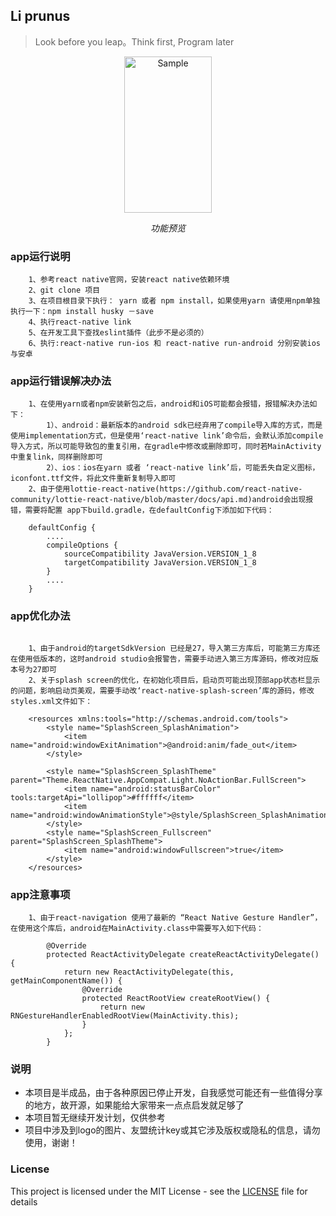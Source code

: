 ## Li prunus

> Look before you leap。Think first, Program later

<p align="center">
    <img src="https://github.com/weifengzz/prunus/blob/master/images/ss.gif?raw=true" alt="Sample"  width="140" height="250">
    <p align="center">
        <em>功能预览</em>
    </p>
</p>

### app运行说明

```
    1、参考react native官网，安装react native依赖环境
    2、git clone 项目
    3、在项目根目录下执行： yarn 或者 npm install，如果使用yarn 请使用npm单独执行一下：npm install husky －save
    4、执行react-native link
    5、在开发工具下查找eslint插件（此步不是必须的）
    6、执行:react-native run-ios 和 react-native run-android 分别安装ios与安卓
```

### app运行错误解决办法

```
    1、在使用yarn或者npm安装新包之后，android和iOS可能都会报错，报错解决办法如下：
        1）、android：最新版本的android sdk已经弃用了compile导入库的方式，而是使用implementation方式，但是使用‘react-native link’命令后，会默认添加compile导入方式，所以可能导致包的重复引用，在gradle中修改或删除即可，同时若MainActivity中重复link，同样删除即可
        2）、ios：ios在yarn 或者 ‘react-native link’后，可能丢失自定义图标，iconfont.ttf文件，将此文件重新复制导入即可
    2、由于使用lottie-react-native(https://github.com/react-native-community/lottie-react-native/blob/master/docs/api.md)android会出现报错，需要将配置 app下build.gradle，在defaultConfig下添加如下代码：

    defaultConfig {
        ....
        compileOptions {
            sourceCompatibility JavaVersion.VERSION_1_8
            targetCompatibility JavaVersion.VERSION_1_8
        }
        ....
    }

```

### app优化办法

```

    1、由于android的targetSdkVersion 已经是27，导入第三方库后，可能第三方库还在使用低版本的，这时android studio会报警告，需要手动进入第三方库源码，修改对应版本号为27即可
    2、关于splash screen的优化，在初始化项目后，启动页可能出现顶部app状态栏显示的问题，影响启动页美观，需要手动改‘react-native-splash-screen’库的源码，修改styles.xml文件如下：
    
    <resources xmlns:tools="http://schemas.android.com/tools">
        <style name="SplashScreen_SplashAnimation">
            <item name="android:windowExitAnimation">@android:anim/fade_out</item>
        </style>

        <style name="SplashScreen_SplashTheme" parent="Theme.ReactNative.AppCompat.Light.NoActionBar.FullScreen">
            <item name="android:statusBarColor" tools:targetApi="lollipop">#ffffff</item>
            <item name="android:windowAnimationStyle">@style/SplashScreen_SplashAnimation</item>
        </style>
        <style name="SplashScreen_Fullscreen" parent="SplashScreen_SplashTheme">
            <item name="android:windowFullscreen">true</item>
        </style>
    </resources>

```

### app注意事项

```
    1、由于react-navigation 使用了最新的 “React Native Gesture Handler”，在使用这个库后，android在MainActivity.class中需要写入如下代码：
    
        @Override
        protected ReactActivityDelegate createReactActivityDelegate() {
            return new ReactActivityDelegate(this, getMainComponentName()) {
                @Override
                protected ReactRootView createRootView() {
                    return new RNGestureHandlerEnabledRootView(MainActivity.this);
                }
            };
        }

```

### 说明

* 本项目是半成品，由于各种原因已停止开发，自我感觉可能还有一些值得分享的地方，故开源，如果能给大家带来一点点启发就足够了
* 本项目暂无继续开发计划，仅供参考
* 项目中涉及到logo的图片、友盟统计key或其它涉及版权或隐私的信息，请勿使用，谢谢！

### License
This project is licensed under the MIT License - see the [LICENSE](LICENSE) file for details